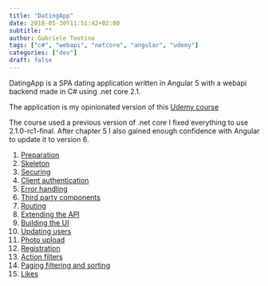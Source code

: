 ```yaml
---
title: "DatingApp"
date: 2018-05-30T11:51:42+02:00
subtitle: ""
author: Gabriele Teotino
tags: ["c#", "webapi", "netcore", "angular", "udemy"]
categories: ["dev"]
draft: false
---
```


DatingApp is a SPA dating application written in Angular 5 with a webapi backend made in C# using .net core 2.1.

The application is my opinionated version of this [Udemy course](https://www.udemy.com/build-an-app-with-aspnet-core-and-angular-from-scratch/)

The course used a previous version of .net core I fixed everything to use 2.1.0-rc1-final. After chapter 5 I also gained enough confidence with Angular to update it to version 6.

1. [Preparation](1-preparation)
2. [Skeleton](2-skeleton)
3. [Securing](3-securing)
4. [Client authentication](4-client-authentication)
5. [Error handling](5-error-handling)
6. [Third party components](6-third-party-components)
7. [Routing](7-routing)
8. [Extending the API](8-extending-the-api)
9. [Building the UI](9-building-the-ui)
10. [Updating users](10-updating-users)
11. [Photo upload](11-photo-upload)
12. [Registration](12-registration)
13. [Action filters](13-action-filters)
14. [Paging filtering and sorting](14-paging-filtering-and-sorting)
15. [Likes](15-likes)
